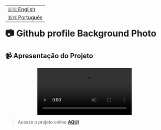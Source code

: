 <table align="right">
  <tr>
    <td>
      <a href="readme-en.md">🇺🇸 English</a>
    </td>
  </tr>
  <tr>
    <td>
      <a href="README.md">🇧🇷 Português</a>
    </td>
  </tr>
</table>
<br>

# 📷 Github profile Background Photo

## 📹 Apresentação do Projeto
<div align="center">
  <video src="https://user-images.githubusercontent.com/86276393/194784110-3d4fa20d-b464-488d-86ca-f240c9596386.png">
</div>

> Acesse o projeto online **[AQUI](https://luk4x.github.io/viaCEP-API/)**
